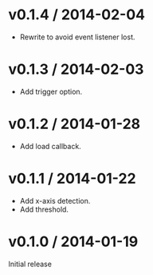 # v0.1.4 / 2014-02-04

* Rewrite to avoid event listener lost.

# v0.1.3 / 2014-02-03

* Add trigger option.

# v0.1.2 / 2014-01-28

* Add load callback.

# v0.1.1 / 2014-01-22

* Add x-axis detection.
* Add threshold.

# v0.1.0 / 2014-01-19

Initial release
